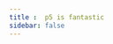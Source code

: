 ```yaml
---
title :  p5 is fantastic
sidebar: false
---
```

<ClientOnly>
<p5 type="quickSort"></p5>
</ClientOnly>